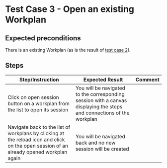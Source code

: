 # Test Case 3 - Open an existing Workplan

## Expected preconditions

There is an existing Workplan (as is the result of [test case 2](02_create_and_save_a_new_workplan.md)).

## Steps

| Step/Instruction | Expected Result | Comment |
|------------------|-----------------|---------|
| Click on open session button on a workplan from the list to open its session | You will be navigated to the corresponding session with a canvas displaying the steps and connections of the workplan ||
| Navigate back to the list of workplans by clicking at the reload icon and click on the open session of an already opened workplan again | You will be navigated back and no new session will be created ||
